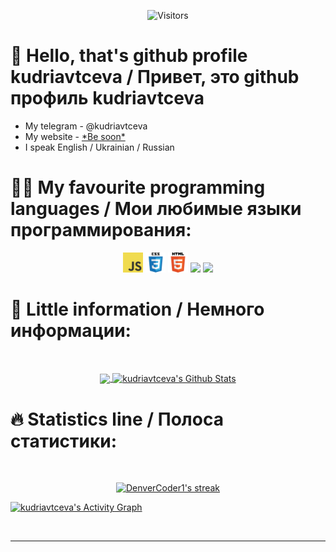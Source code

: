 <p align=center>
    <img alt="Visitors" src="https://visitor-badge.laobi.icu/badge?page_id=kudriavtceva"/>
  </p>
  
  # 👋 Hello, that's github profile kudriavtceva / Привет, это github профиль kudriavtceva
  
  - My telegram - @kudriavtceva
  - My website - [\*Be soon\*](https://) 
  - I speak English / Ukrainian / Russian

  
  # 👨‍💻 My favourite programming languages / Мои любимые языки программирования:
  <p align=center>
  <img height="32" src="https://raw.githubusercontent.com/github/explore/80688e429a7d4ef2fca1e82350fe8e3517d3494d/topics/javascript/javascript.png" />
  <img height="32" src="https://raw.githubusercontent.com/github/explore/80688e429a7d4ef2fca1e82350fe8e3517d3494d/topics/css/css.png" />
  <img height="32" src="https://raw.githubusercontent.com/github/explore/80688e429a7d4ef2fca1e82350fe8e3517d3494d/topics/html/html.png" />
  <img height="32" src="https://avatars.githubusercontent.com/u/70142?s=280&v=4" />
  <img height="32" src="https://www.evernote.design/assets/images/animejs.jpg" />
  </p>
  
  
  # 📘 Little information / Немного информации:
  <br>
  <p align=center>
    <a href="https://github.com/anuraghazra/github-readme-stats">
    <img height=145 align=center src="https://github-readme-stats.vercel.app/api/top-langs/?username=kudriavtceva&hide=c%23,powershell,java&title_color=2aa889&text_color=99d1ce&icon_color=2bbc8a&hide_border=true&bg_color=0c1014&langs_count=8&layout=compact" />
    </a>
    <a href="https://github.com/anuraghazra/github-readme-stats"><img align=center height=145 alt="kudriavtceva's Github Stats" src="https://denvercoder1-github-readme-stats.vercel.app/api?username=kudriavtceva&show_icons=true&count_private=true&theme=react&hide_border=true&bg_color=0D1117" /></a>
  </p>
  
  # 🔥 Statistics line / Полоса статистики:
  <br>
  <p align=center>
    <a href="https://github.com/DenverCoder1/github-readme-streak-stats">
      <img title="🔥 Get streak stats for your profile at git.io/streak-stats" alt="DenverCoder1's streak" src="https://github-readme-streak-stats.herokuapp.com/?user=kudriavtceva&theme=black-ice&hide_border=true&stroke=0000&background=0D1117&ring=60D9FA&fire=60D9FA&currStreakLabel=60D9FA"/>
    </a>
  </p>
  
  <a href="https://github.com/ashutosh00710/github-readme-activity-graph"><img alt="kudriavtceva's Activity Graph" src="https://activity-graph.herokuapp.com/graph?username=kudriavtceva&bg_color=0D1117&color=5BCDEC&line=5BCDEC&point=FFFFFF&hide_border=true" /></a>
  
  <br>
  
  ---
  
